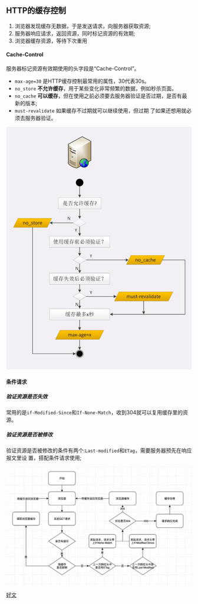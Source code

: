 ## HTTP的缓存控制
1. 浏览器发现缓存无数据，于是发送请求，向服务器获取资源; 
2. 服务器响应请求，返回资源，同时标记资源的有效期;
3. 浏览器缓存资源，等待下次重用

#### Cache-Control
服务器标记资源有效期使用的头字段是“Cache-Control”。
+ ``max-age=30`` 是HTTP缓存控制最常用的属性，30代表30s。
+ ``no_store`` **不允许缓存**，用于某些变化非常频繁的数据，例如秒杀页面。
+ ``no_cache`` **可以缓存**，但在使用之前必须要去服务器验证是否过期，是否有最新的版本;
+ ``must-revalidate`` 如果缓存不过期就可以继续使用，但过期 了如果还想用就必须去服务器验证。

![](../../Images/http/http_cache.png)

#### 条件请求

##### 验证资源是否失效
常用的是``if-Modified-Since``和``If-None-Match``，收到304就可以复用缓存里的资源。

##### 验证资源是否被修改
验证资源是否被修改的条件有两个:``Last-modified``和``ETag``，需要服务器预先在响应报文里设
置，搭配条件请求使用;


![](../../Images/http/http_cache2.jpg)

[好文](https://mp.weixin.qq.com/s/z_iKW6LYtAXEy60bPmCKcQ)